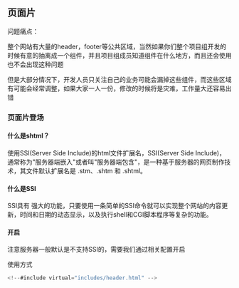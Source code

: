 ## 页面片
问题痛点：

整个网站有大量的header，footer等公共区域，当然如果你们整个项目组开发的时候有意的抽离成一个组件，并且项目组成员知道组件在什么地方，而且还会使用也不会出现这种问题

但是大部分情况下，开发人员只关注自己的业务可能会漏掉这些组件，而这些区域有可能会经常调整，如果大家一人一份，修改的时候将是灾难，工作量大还容易出错

### 页面片登场

#### 什么是shtml？
使用SSI(Server Side Include)的html文件扩展名，SSI(Server Side Include)，通常称为"服务器端嵌入"或者叫"服务器端包含"，是一种基于服务器的网页制作技术，其文件默认扩展名是 .stm、.shtm 和 .shtml。

#### 什么是SSI
SSI具有 强大的功能，只要使用一条简单的SSI命令就可以实现整个网站的内容更新，时间和日期的动态显示，以及执行shell和CGI脚本程序等复杂的功能。

#### 开启
注意服务器一般默认是不支持SSI的，需要我们通过相关配置开启

使用方式
```js
<!--#include virtual="includes/header.html" -->
```

